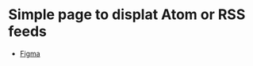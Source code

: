# Simple page to displat Atom or RSS feeds
- [Figma](https://www.figma.com/file/tzEhGISG8eY0i6vhhB3hpu/File-Reader-(Atom%2FRSS)?node-id=2%3A374)
